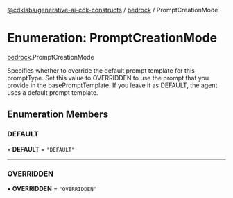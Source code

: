 [@cdklabs/generative-ai-cdk-constructs](/docs/api) / [bedrock](/docs/api/modules/bedrock.md) / PromptCreationMode

# Enumeration: PromptCreationMode

[bedrock](/docs/api/modules/bedrock.md).PromptCreationMode

Specifies whether to override the default prompt template for this
promptType. Set this value to OVERRIDDEN to use the prompt that you
provide in the basePromptTemplate. If you leave it as DEFAULT, the agent
uses a default prompt template.

## Enumeration Members

### DEFAULT

• **DEFAULT** = ``"DEFAULT"``

___

### OVERRIDDEN

• **OVERRIDDEN** = ``"OVERRIDDEN"``
